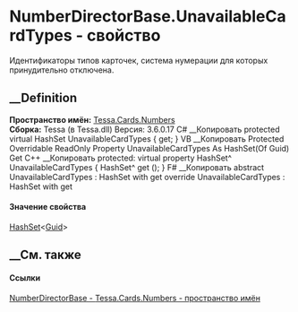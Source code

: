 # NumberDirectorBase.UnavailableCardTypes - свойство
Идентификаторы типов карточек, система нумерации для которых принудительно
отключена.
## __Definition
 **Пространство имён:** [Tessa.Cards.Numbers](N_Tessa_Cards_Numbers.htm)  
 **Сборка:** Tessa (в Tessa.dll) Версия: 3.6.0.17
C# __Копировать
     protected virtual HashSet<Guid> UnavailableCardTypes { get; }
VB __Копировать
     Protected Overridable ReadOnly Property UnavailableCardTypes As HashSet(Of Guid)
    	Get
C++ __Копировать
     protected:
    virtual property HashSet<Guid>^ UnavailableCardTypes {
    	HashSet<Guid>^ get ();
    }
F# __Копировать
     abstract UnavailableCardTypes : HashSet<Guid> with get
    override UnavailableCardTypes : HashSet<Guid> with get
#### Значение свойства
[HashSet](https://learn.microsoft.com/dotnet/api/system.collections.generic.hashset-1)<[Guid](https://learn.microsoft.com/dotnet/api/system.guid)>
##  __См. также
#### Ссылки
[NumberDirectorBase - ](T_Tessa_Cards_Numbers_NumberDirectorBase.htm)
[Tessa.Cards.Numbers - пространство имён](N_Tessa_Cards_Numbers.htm)
